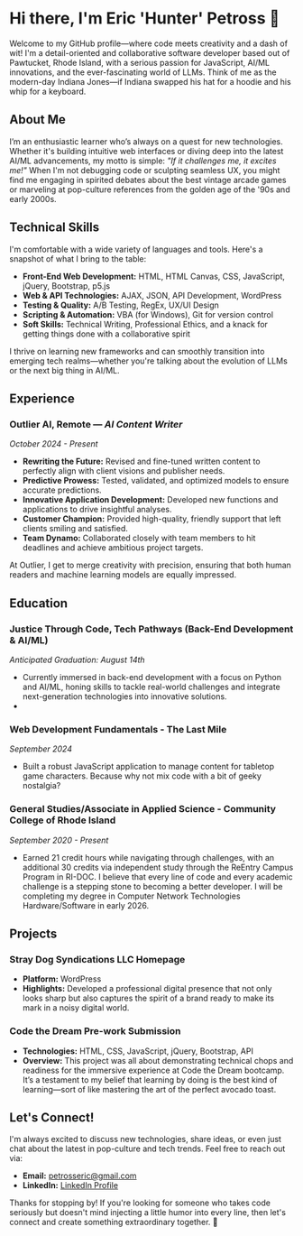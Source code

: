 # Hi there, I'm Eric 'Hunter' Petross 👋

Welcome to my GitHub profile—where code meets creativity and a dash of wit! I'm a detail-oriented and collaborative software developer based out of Pawtucket, Rhode Island, with a serious passion for JavaScript, AI/ML innovations, and the ever-fascinating world of LLMs. Think of me as the modern-day Indiana Jones—if Indiana swapped his hat for a hoodie and his whip for a keyboard.

## About Me

I’m an enthusiastic learner who’s always on a quest for new technologies. Whether it's building intuitive web interfaces or diving deep into the latest AI/ML advancements, my motto is simple: *"If it challenges me, it excites me!"* When I'm not debugging code or sculpting seamless UX, you might find me engaging in spirited debates about the best vintage arcade games or marveling at pop-culture references from the golden age of the '90s and early 2000s.

## Technical Skills

I'm comfortable with a wide variety of languages and tools. Here's a snapshot of what I bring to the table:

- **Front-End Web Development:** HTML, HTML Canvas, CSS, JavaScript, jQuery, Bootstrap, p5.js
- **Web & API Technologies:** AJAX, JSON, API Development, WordPress
- **Testing & Quality:** A/B Testing, RegEx, UX/UI Design
- **Scripting & Automation:** VBA (for Windows), Git for version control
- **Soft Skills:** Technical Writing, Professional Ethics, and a knack for getting things done with a collaborative spirit

I thrive on learning new frameworks and can smoothly transition into emerging tech realms—whether you're talking about the evolution of LLMs or the next big thing in AI/ML.

## Experience

### Outlier AI, Remote — *AI Content Writer*  
*October 2024 - Present*  
- **Rewriting the Future:** Revised and fine-tuned written content to perfectly align with client visions and publisher needs.
- **Predictive Prowess:** Tested, validated, and optimized models to ensure accurate predictions.
- **Innovative Application Development:** Developed new functions and applications to drive insightful analyses.
- **Customer Champion:** Provided high-quality, friendly support that left clients smiling and satisfied.
- **Team Dynamo:** Collaborated closely with team members to hit deadlines and achieve ambitious project targets.

At Outlier, I get to merge creativity with precision, ensuring that both human readers and machine learning models are equally impressed.

## Education

### Justice Through Code, Tech Pathways (Back-End Development & AI/ML)  
*Anticipated Graduation: August 14th*  
- Currently immersed in back-end development with a focus on Python and AI/ML, honing skills to tackle real-world challenges and integrate next-generation technologies into innovative solutions.
- 
### Web Development Fundamentals - The Last Mile  
*September 2024*  
- Built a robust JavaScript application to manage content for tabletop game characters. Because why not mix code with a bit of geeky nostalgia?

### General Studies/Associate in Applied Science - Community College of Rhode Island  
*September 2020 - Present*  
- Earned 21 credit hours while navigating through challenges, with an additional 30 credits via independent study through the ReEntry Campus Program in RI-DOC. I believe that every line of code and every academic challenge is a stepping stone to becoming a better developer. I will be completing my degree in Computer Network Technologies Hardware/Software in early 2026.

## Projects

### Stray Dog Syndications LLC Homepage  
- **Platform:** WordPress  
- **Highlights:** Developed a professional digital presence that not only looks sharp but also captures the spirit of a brand ready to make its mark in a noisy digital world.

### Code the Dream Pre-work Submission  
- **Technologies:** HTML, CSS, JavaScript, jQuery, Bootstrap, API  
- **Overview:** This project was all about demonstrating technical chops and readiness for the immersive experience at Code the Dream bootcamp. It’s a testament to my belief that learning by doing is the best kind of learning—sort of like mastering the art of the perfect avocado toast.

## Let's Connect!

I'm always excited to discuss new technologies, share ideas, or even just chat about the latest in pop-culture and tech trends. Feel free to reach out via:

- **Email:** [petrosseric@gmail.com](mailto:petrosseric@gmail.com)
- **LinkedIn:** [LinkedIn Profile](https://www.linkedin.com/in/eric-petross)

Thanks for stopping by! If you're looking for someone who takes code seriously but doesn't mind injecting a little humor into every line, then let's connect and create something extraordinary together. 🚀
